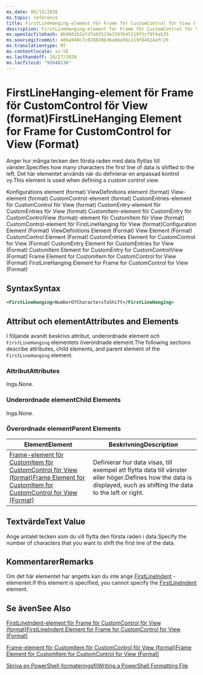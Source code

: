 ```yaml
---
ms.date: 09/13/2016
ms.topic: reference
title: FirstLineHanging-element för Frame för CustomControl för View (format)
description: FirstLineHanging-element för Frame för CustomControl för View (format)
ms.openlocfilehash: 8b9601b2afd7ab5523e339fb45119f5cf9f4a535
ms.sourcegitcommit: 488a940c7c828820b36a6ba56c119f64614afc29
ms.translationtype: MT
ms.contentlocale: sv-SE
ms.lasthandoff: 10/27/2020
ms.locfileid: "92648136"
---
```

# <a name="firstlinehanging-element-for-frame-for-customcontrol-for-view-format"></a><span data-ttu-id="d442c-103">FirstLineHanging-element för Frame för CustomControl för View (format)</span><span class="sxs-lookup"><span data-stu-id="d442c-103">FirstLineHanging Element for Frame for CustomControl for View (Format)</span></span>

<span data-ttu-id="d442c-104">Anger hur många tecken den första raden med data flyttas till vänster.</span><span class="sxs-lookup"><span data-stu-id="d442c-104">Specifies how many characters the first line of data is shifted to the left.</span></span> <span data-ttu-id="d442c-105">Det här elementet används när du definierar en anpassad kontrol vy.</span><span class="sxs-lookup"><span data-stu-id="d442c-105">This element is used when defining a custom control view.</span></span>

<span data-ttu-id="d442c-106">Konfigurations element (format) ViewDefinitions element (format) View-element (format) CustomControl-element (format) CustomEntries-element för CustomControl för View (format) CustomEntry-element för CustomEntries för View (format) CustomItem-element för CustomEntry för CustomControlView (format)-element för CustomItem för View (format) CustomControl-element för FirstLineHanging för View (format)</span><span class="sxs-lookup"><span data-stu-id="d442c-106">Configuration Element (Format) ViewDefinitions Element (Format) View Element (Format) CustomControl Element (Format) CustomEntries Element for CustomControl for View (Format) CustomEntry Element for CustomEntries for View (Format) CustomItem Element for CustomEntry for CustomControlView (Format) Frame Element for CustomItem for CustomControl for View (Format) FirstLineHanging Element for Frame for CustomControl for View (Format)</span></span>

## <a name="syntax"></a><span data-ttu-id="d442c-107">Syntax</span><span class="sxs-lookup"><span data-stu-id="d442c-107">Syntax</span></span>

```xml
<FirstLineHanging>NumberOfCharactersToShift</FirstLineHanging>
```

## <a name="attributes-and-elements"></a><span data-ttu-id="d442c-108">Attribut och element</span><span class="sxs-lookup"><span data-stu-id="d442c-108">Attributes and Elements</span></span>

<span data-ttu-id="d442c-109">I följande avsnitt beskrivs attribut, underordnade element och `FirstLineHanging` elementets överordnade element.</span><span class="sxs-lookup"><span data-stu-id="d442c-109">The following sections describe attributes, child elements, and parent element of the `FirstLineHanging` element.</span></span>

### <a name="attributes"></a><span data-ttu-id="d442c-110">Attribut</span><span class="sxs-lookup"><span data-stu-id="d442c-110">Attributes</span></span>

<span data-ttu-id="d442c-111">Inga.</span><span class="sxs-lookup"><span data-stu-id="d442c-111">None.</span></span>

### <a name="child-elements"></a><span data-ttu-id="d442c-112">Underordnade element</span><span class="sxs-lookup"><span data-stu-id="d442c-112">Child Elements</span></span>

<span data-ttu-id="d442c-113">Inga.</span><span class="sxs-lookup"><span data-stu-id="d442c-113">None.</span></span>

### <a name="parent-elements"></a><span data-ttu-id="d442c-114">Överordnade element</span><span class="sxs-lookup"><span data-stu-id="d442c-114">Parent Elements</span></span>

|<span data-ttu-id="d442c-115">Element</span><span class="sxs-lookup"><span data-stu-id="d442c-115">Element</span></span>|<span data-ttu-id="d442c-116">Beskrivning</span><span class="sxs-lookup"><span data-stu-id="d442c-116">Description</span></span>|
|-------------|-----------------|
|[<span data-ttu-id="d442c-117">Frame-element för CustomItem för CustomControl för View (format)</span><span class="sxs-lookup"><span data-stu-id="d442c-117">Frame Element for CustomItem for CustomControl for View (Format)</span></span>](./frame-element-for-customitem-for-customcontrol-for-view-format.md)|<span data-ttu-id="d442c-118">Definierar hur data visas, till exempel att flytta data till vänster eller höger.</span><span class="sxs-lookup"><span data-stu-id="d442c-118">Defines how the data is displayed, such as shifting the data to the left or right.</span></span>|

## <a name="text-value"></a><span data-ttu-id="d442c-119">Textvärde</span><span class="sxs-lookup"><span data-stu-id="d442c-119">Text Value</span></span>

<span data-ttu-id="d442c-120">Ange antalet tecken som du vill flytta den första raden i data.</span><span class="sxs-lookup"><span data-stu-id="d442c-120">Specify the number of characters that you want to shift the first line of the data.</span></span>

## <a name="remarks"></a><span data-ttu-id="d442c-121">Kommentarer</span><span class="sxs-lookup"><span data-stu-id="d442c-121">Remarks</span></span>

<span data-ttu-id="d442c-122">Om det här elementet har angetts kan du inte ange [FirstLineIndent](./firstlineindent-element-for-frame-for-customcontrol-for-view-format.md) -elementet.</span><span class="sxs-lookup"><span data-stu-id="d442c-122">If this element is specified, you cannot specify the [FirstLineIndent](./firstlineindent-element-for-frame-for-customcontrol-for-view-format.md) element.</span></span>

## <a name="see-also"></a><span data-ttu-id="d442c-123">Se även</span><span class="sxs-lookup"><span data-stu-id="d442c-123">See Also</span></span>

[<span data-ttu-id="d442c-124">FirstLineIndent-element för Frame för CustomControl för View (format)</span><span class="sxs-lookup"><span data-stu-id="d442c-124">FirstLineIndent Element for Frame for CustomControl for View (Format)</span></span>](./firstlineindent-element-for-frame-for-customcontrol-for-view-format.md)

[<span data-ttu-id="d442c-125">Frame-element för CustomItem för CustomControl för View (format)</span><span class="sxs-lookup"><span data-stu-id="d442c-125">Frame Element for CustomItem for CustomControl for View (Format)</span></span>](./frame-element-for-customitem-for-customcontrol-for-view-format.md)

[<span data-ttu-id="d442c-126">Skriva en PowerShell-formateringsfil</span><span class="sxs-lookup"><span data-stu-id="d442c-126">Writing a PowerShell Formatting File</span></span>](./writing-a-powershell-formatting-file.md)
